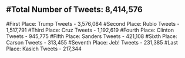 #Total Number of Tweets: 8,414,576 
---
#First Place: Trump Tweets - 3,576,084
#Second Place: Rubio Tweets - 1,517,791
#Third Place: Cruz Tweets - 1,192,619
#Fourth Place: Clinton Tweets - 945,775
#Fifth Place: Sanders Tweets - 421,108
#Sixth Place: Carson Tweets - 313,455
#Seventh Place: Jeb! Tweets - 231,385
#Last Place: Kasich Tweets - 217,344
